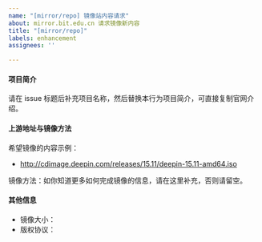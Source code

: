 ```yaml
---
name: "[mirror/repo] 镜像站内容请求"
about: mirror.bit.edu.cn 请求镜像新内容
title: "[mirror/repo]"
labels: enhancement
assignees: ''

---
```


#### 项目简介

请在 issue 标题后补充项目名称，然后替换本行为项目简介，可直接复制官网介绍。

#### 上游地址与镜像方法

希望镜像的内容示例： 

[//]: # (请把下面的地址替换为任意一个或多个上游 URL 地址，或者下载页面的网址)

- http://cdimage.deepin.com/releases/15.11/deepin-15.11-amd64.iso

镜像方法：如你知道更多如何完成镜像的信息，请在这里补充，否则请留空。

#### 其他信息

- 镜像大小：
- 版权协议：
